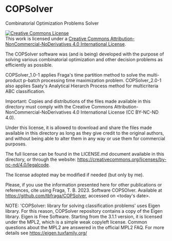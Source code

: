 # COPSolver

Combinatorial Optimization Problems Solver

<a rel="license" href="http://creativecommons.org/licenses/by-nc-nd/4.0/"><img alt="Creative Commons License" style="border-width:0" src="https://i.creativecommons.org/l/by-nc-nd/4.0/88x31.png" /></a><br />This work is licensed under a <a rel="license" href="http://creativecommons.org/licenses/by-nc-nd/4.0/">Creative Commons Attribution-NonCommercial-NoDerivatives 4.0 International License</a>.

The COPSolver software was (and is being) developed with the purpose of solving various combinatorial optimization and other decision problems as efficiently as possible.

COPSolver_1.0-1 applies Fraga's time partition method to solve the multi-product p-batch processing time maximization problem.
COPSolver_2.0-1 also applies Saaty's Analytical Hierarch Process method for multicriteria ABC classification.

Important: Copies and distributions of the files made available in this directory must comply with the Creative Commons Attribution-NonCommercial-NoDerivatives 4.0 International License (CC BY-NC-ND 4.0).

Under this license, it is allowed to download and share the files made available in this directory as long as they give credit to the original authors, and without being able to alter them in any way or use them for commercial purposes.

The full license can be found in the LICENSE.md document available in this directory, or through the website: https://creativecommons.org/licenses/by-nc-nd/4.0/legalcode.

The license adopted may be modified if needed (but only by me).

Please, if you use the information presented here for other publications or references, cite using Fraga, T. B. 2023. Software COPSOlver. Available at https://github.com/tbfraga/COPSolver, accessed on <today's date>.

NOTE: 'COPSolver: library for solving classification problems' uses Eigen library.
For this reason, COPSolver repository contains a copy of the Eigen library.
Eigen is Free Software. Starting from the 3.1.1 version, it is licensed under the MPL2, which is a simple weak copyleft license.
Common questions about the MPL2 are answered in the official MPL2 FAQ.
For more details see https://eigen.tuxfamily.org/
